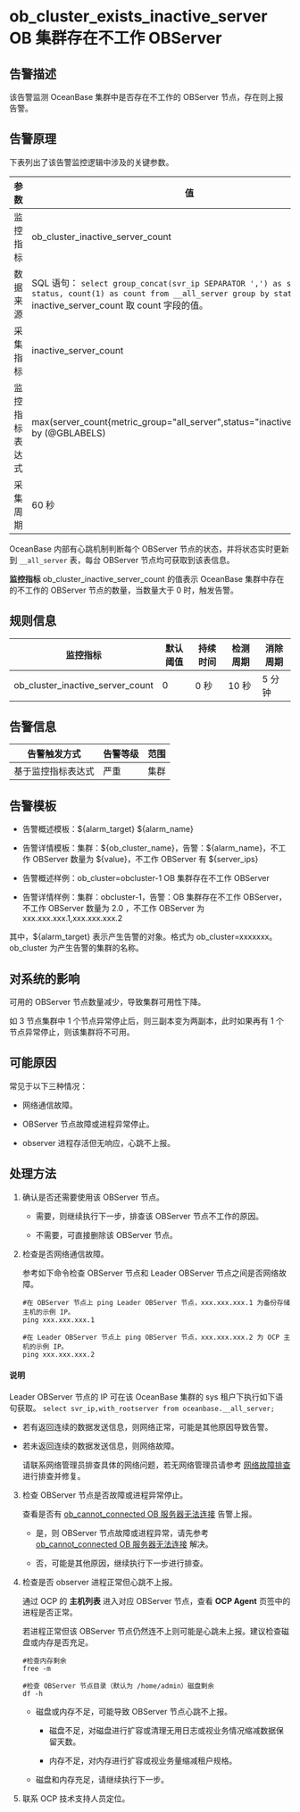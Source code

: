 # ob_cluster_exists_inactive_server OB 集群存在不工作 OBServer

## 告警描述

该告警监测 OceanBase 集群中是否存在不工作的 OBServer 节点，存在则上报告警。

## 告警原理

下表列出了该告警监控逻辑中涉及的关键参数。

|   参数    |                                                                                                                       值                                                                                                                       |
|---------|-----------------------------------------------------------------------------------------------------------------------------------------------------------------------------------------------------------------------------------------------|
| 监控指标    | ob_cluster_inactive_server_count                                                                                                                                                                                                              |
| 数据来源    | SQL 语句： ```select group_concat(svr_ip SEPARATOR ',') as servers, status, count(1) as count from __all_server group by status;``` </br> inactive_server_count 取 count 字段的值。 |
| 采集指标    | inactive_server_count                                                                                                                                                                                                                         |
| 监控指标表达式 | max(server_count{metric_group="all_server",status="inactive",@LABELS}) by (@GBLABELS)                                                                                                                                                         |
| 采集周期    | 60 秒                                                                                                                                                                                                                                          |

OceanBase 内部有心跳机制判断每个 OBServer 节点的状态，并将状态实时更新到 `__all_server` 表，每台 OBServer 节点均可获取到该表信息。

**监控指标** ob_cluster_inactive_server_count 的值表示 OceanBase 集群中存在的不工作的 OBServer 节点的数量，当数量大于 0 时，触发告警。

## 规则信息

|               监控指标               | 默认阈值 | 持续时间 | 检测周期 | 消除周期 |
|----------------------------------|------|------|------|------|
| ob_cluster_inactive_server_count | 0    | 0 秒  | 10 秒 | 5 分钟 |

## 告警信息

|  告警触发方式   | 告警等级 | 范围 |
|-----------|------|----|
| 基于监控指标表达式 | 严重   | 集群 |

## 告警模板

* 告警概述模板：\${alarm_target} \${alarm_name}

* 告警详情模板：集群：\${ob_cluster_name}，告警：\${alarm_name}，不工作 OBServer 数量为 \${value}，不工作 OBServer 有 ${server_ips}

* 告警概述样例：ob_cluster=obcluster-1 OB 集群存在不工作 OBServer

* 告警详情样例：集群：obcluster-1，告警：OB 集群存在不工作 OBServer，不工作 OBServer 数量为 2.0 ，不工作 OBServer 为 xxx.xxx.xxx.1,xxx.xxx.xxx.2

其中，${alarm_target} 表示产生告警的对象。格式为 ob_cluster=xxxxxxx。ob_cluster 为产生告警的集群的名称。

## 对系统的影响

可用的 OBServer 节点数量减少，导致集群可用性下降。

如 3 节点集群中 1 个节点异常停止后，则三副本变为两副本，此时如果再有 1 个节点异常停止，则该集群将不可用。

## 可能原因

常见于以下三种情况：

* 网络通信故障。

* OBServer 节点故障或进程异常停止。

* observer 进程存活但无响应，心跳不上报。

## 处理方法

1. 确认是否还需要使用该 OBServer 节点。

   * 需要，则继续执行下一步，排查该 OBServer 节点不工作的原因。

   * 不需要，可直接删除该 OBServer 节点。

2. 检查是否网络通信故障。

   参考如下命令检查 OBServer 节点和 Leader OBServer 节点之间是否网络故障。

   ```shell
   #在 OBServer 节点上 ping Leader OBServer 节点，xxx.xxx.xxx.1 为备份存储主机的示例 IP。
   ping xxx.xxx.xxx.1
   
   #在 Leader OBServer 节点上 ping OBServer 节点，xxx.xxx.xxx.2 为 OCP 主机的示例 IP。
   ping xxx.xxx.xxx.2
   ```

  <main id="notice" type='explain'>
    <h4>说明</h4>
    <p>Leader OBServer 节点的 IP 可在该 OceanBase 集群的 sys 租户下执行如下语句获取。
    <code>select svr_ip,with_rootserver from oceanbase.__all_server;</code></p>
  </main>

   * 若有返回连续的数据发送信息，则网络正常，可能是其他原因导致告警。

   * 若未返回连续的数据发送信息，则网络故障。

     请联系网络管理员排查具体的网络问题，若无网络管理员请参考 [网络故障排查](../500.appendix/600.network-troubleshooting.md) 进行排查并修复。

3. 检查 OBServer 节点是否故障或进程异常停止。

   查看是否有 [ob_cannot_connected OB 服务器无法连接](../200.ob-alert/100.ob_cannot_connected.md) 告警上报。
   * 是，则 OBServer 节点故障或进程异常，请先参考 [ob_cannot_connected OB 服务器无法连接](../200.ob-alert/100.ob_cannot_connected.md) 解决。

   * 否，可能是其他原因，继续执行下一步进行排查。

4. 检查是否 observer 进程正常但心跳不上报。

   通过 OCP 的 **主机列表** 进入对应 OBServer 节点，查看 **OCP Agent** 页签中的进程是否正常。

   若进程正常但该 OBServer 节点仍然连不上则可能是心跳未上报。建议检查磁盘或内存是否充足。

   ```shell
   #检查内存剩余
   free -m
   
   #检查 OBServer 节点目录（默认为 /home/admin）磁盘剩余
   df -h
   ```

   * 磁盘或内存不足，可能导致 OBServer 节点心跳不上报。

     * 磁盘不足，对磁盘进行扩容或清理无用日志或视业务情况缩减数据保留天数。

     * 内存不足，对内存进行扩容或视业务量缩减租户规格。

   * 磁盘和内存充足，请继续执行下一步。

5. 联系 OCP 技术支持人员定位。
